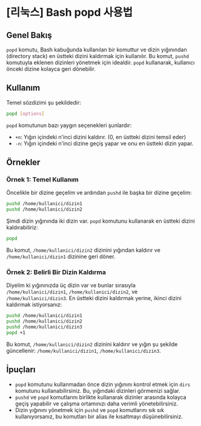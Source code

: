 # [리눅스] Bash popd 사용법

## Genel Bakış
`popd` komutu, Bash kabuğunda kullanılan bir komuttur ve dizin yığınından (directory stack) en üstteki dizini kaldırmak için kullanılır. Bu komut, `pushd` komutuyla eklenen dizinleri yönetmek için idealdir. `popd` kullanarak, kullanıcı önceki dizine kolayca geri dönebilir.

## Kullanım
Temel sözdizimi şu şekildedir:

```bash
popd [options]
```

`popd` komutunun bazı yaygın seçenekleri şunlardır:

- `+n`: Yığın içindeki n'inci dizini kaldırır. (0, en üstteki dizini temsil eder)
- `-n`: Yığın içindeki n'inci dizine geçiş yapar ve onu en üstteki dizin yapar.

## Örnekler

### Örnek 1: Temel Kullanım
Öncelikle bir dizine geçelim ve ardından `pushd` ile başka bir dizine geçelim:

```bash
pushd /home/kullanici/dizin1
pushd /home/kullanici/dizin2
```

Şimdi dizin yığınında iki dizin var. `popd` komutunu kullanarak en üstteki dizini kaldırabiliriz:

```bash
popd
```

Bu komut, `/home/kullanici/dizin2` dizinini yığından kaldırır ve `/home/kullanici/dizin1` dizinine geri döner.

### Örnek 2: Belirli Bir Dizin Kaldırma
Diyelim ki yığınınızda üç dizin var ve bunlar sırasıyla `/home/kullanici/dizin1`, `/home/kullanici/dizin2`, ve `/home/kullanici/dizin3`. En üstteki dizini kaldırmak yerine, ikinci dizini kaldırmak istiyorsanız:

```bash
pushd /home/kullanici/dizin1
pushd /home/kullanici/dizin2
pushd /home/kullanici/dizin3
popd +1
```

Bu komut, `/home/kullanici/dizin2` dizinini kaldırır ve yığın şu şekilde güncellenir: `/home/kullanici/dizin1`, `/home/kullanici/dizin3`.

## İpuçları
- `popd` komutunu kullanmadan önce dizin yığınını kontrol etmek için `dirs` komutunu kullanabilirsiniz. Bu, yığındaki dizinleri görmenizi sağlar.
- `pushd` ve `popd` komutlarını birlikte kullanarak dizinler arasında kolayca geçiş yapabilir ve çalışma ortamınızı daha verimli yönetebilirsiniz.
- Dizin yığınını yönetmek için `pushd` ve `popd` komutlarını sık sık kullanıyorsanız, bu komutları bir alias ile kısaltmayı düşünebilirsiniz.